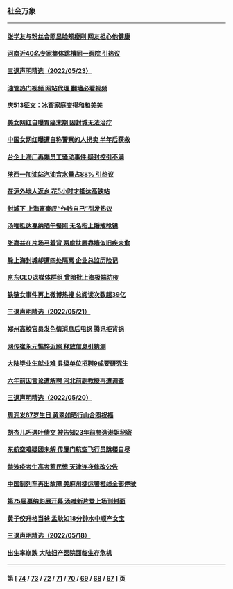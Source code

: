 ### 社会万象
---
#### [张学友与粉丝合照显脸颊瘦削 网友担心他健康](../../pages/ncid282/n13743829.md?05241245) 
#### [河南近40名专家集体跳槽同一医院 引热议](../../pages/ncid282/n13743958.md?05241245) 
#### [三退声明精选（2022/05/23）](../../pages/ncid282/n13743949.md?05241245) 
#### [油管热门视频 网站代理 翻墙必看视频](http://209.222.30.114:81/youtube.html?05241245)
#### [庆513征文：冰窖家庭变得和和美美](../../pages/ncid282/n13743835.md?05241245) 
#### [美女网红自曝胃癌末期 因封城无法治疗](../../pages/ncid282/n13743687.md?05241245) 
#### [中国女网红曝遭自称警察的人拐卖 半年后获救](../../pages/ncid282/n13743517.md?05241245) 
#### [台企上海厂再爆员工骚动事件 疑封控引不满](../../pages/ncid282/n13743522.md?05241245) 
#### [陕西一加油站汽油含水量占88% 引热议](../../pages/ncid282/n13743335.md?05241245) 
#### [在沪外地人返乡 花5小时才抵达高铁站](../../pages/ncid282/n13743296.md?05241245) 
#### [封城下 上海富豪叹“作贱自己”引发热议](../../pages/ncid282/n13743120.md?05241245) 
#### [汤唯抵达戛纳晒午餐照 无名指上婚戒抢镜](../../pages/ncid282/n13743058.md?05241245) 
#### [张嘉益在片场弓着背 两度扶腰靠墙似旧疾未愈](../../pages/ncid282/n13743026.md?05241245) 
#### [躲上海封城却遭四处隔离 企业总监历险记](../../pages/ncid282/n13742979.md?05241245) 
#### [京东CEO退媒体群组 曾暗批上海极端防疫](../../pages/ncid282/n13742574.md?05241245) 
#### [铁链女事件再上微博热搜 总阅读次数超39亿](../../pages/ncid282/n13742497.md?05241245) 
#### [三退声明精选（2022/05/21）](../../pages/ncid282/n13742529.md?05241245) 
#### [郑州高校官员发色情消息后甩锅 腾讯拒背锅](../../pages/ncid282/n13742368.md?05241245) 
#### [网传崔永元憔悴近照 释放信息引猜测](../../pages/ncid282/n13742087.md?05241245) 
#### [大陆毕业生就业难 县级单位招聘9成要研究生](../../pages/ncid282/n13742186.md?05241245) 
#### [六年前因言论遭解聘 河北前副教授再遭调查](../../pages/ncid282/n13742115.md?05241245) 
#### [三退声明精选（2022/05/20）](../../pages/ncid282/n13741924.md?05241245) 
#### [周润发67岁生日 黄翠如晒行山合照祝福](../../pages/ncid282/n13741097.md?05241245) 
#### [胡杏儿巧遇叶倩文 被告知23年前参选港姐秘密](../../pages/ncid282/n13741774.md?05241245) 
#### [东航空难疑团未解 传厦门航空飞行员跳楼自尽](../../pages/ncid282/n13741442.md?05241245) 
#### [禁涉疫考生高考惹民愤 天津连夜修改公告](../../pages/ncid282/n13741382.md?05241245) 
#### [中国制列车再出故障 美麻州捷运署橙线全部停驶](../../pages/ncid282/n13741041.md?05241245) 
#### [第75届戛纳影展开幕 汤唯新片登上场刊封面](../../pages/ncid282/n13740273.md?05241245) 
#### [黄子佼升格当爸 孟耿如18分钟水中顺产女宝](../../pages/ncid282/n13741021.md?05241245) 
#### [三退声明精选（2022/05/18）](../../pages/ncid282/n13740936.md?05241245) 
#### [出生率崩跌 大陆妇产医院面临生存危机](../../pages/ncid282/n13740563.md?05241245) 

---
#### 第 [ [74](./74.md?05241245) / [73](./73.md?05241245) / [72](./72.md?05241245) / [71](./71.md?05241245) / [70](./70.md?05241245) / [69](./69.md?05241245) / [68](./68.md?05241245) / [67](./67.md?05241245) ] 页
